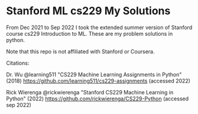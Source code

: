 # Stanford ML cs229 My Solutions
From Dec 2021 to Sep 2022 I took the extended summer version of Stanford course cs229 Introduction to ML. These are my problem solutions in python.

Note that this repo is not affiliated with Stanford or Coursera.

Citations:

Dr. Wu @learning511 "CS229 Machine Learning Assignments in Python" (2018) https://github.com/learning511/cs229-assignments (accessed 2022)

Rick Wierenga @rickwierenga "Stanford CS229 Machine Learning in Python" (2022) https://github.com/rickwierenga/CS229-Python (accessed sep 2022)
